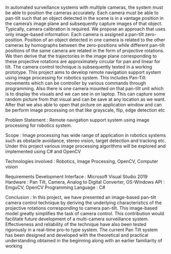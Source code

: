 In automated surveillance systems with multiple cameras, the system must be 
able to position the cameras accurately. Each camera must be able to pan-tilt such 
that an object detected in the scene is in a vantage position in the camera’s image 
plane and subsequently capture images of that object. Typically, camera calibration 
is required. We propose an approach that uses only image-based information. Each 
camera is assigned a pan-tilt zero-position. Position of an object detected in one 
camera is related to the other cameras by homographs between the zero-positions
while different pan-tilt positions of the same camera are related in the form of 
projective rotations. We then derive that the trajectories in the image plane 
corresponding to these projective rotations are approximately circular for pan and 
linear for tilt. The camera control technique is subsequently tested in a working 
prototype. 
This project aims to develop remote navigation support system using image 
processing for robotics system. This includes Pan-Tilt movements which can be 
controller by various commands through programming. Also there is one camera 
mounted on that pan-tilt unit which is to display the visuals and we can see in on 
laptop. This can capture some random picture from that visual and can be save at 
any location as we want. After that we also able to open that picture on application 
window and can be perform image processing on that like grayscale, flip, edge 
detection etc

 Problem Statement : 
 Remote navigation support system using image processing for robotics system.
 
 Scope : 
Image processing has wide range of application in robotics systems such as obstacle 
avoidance, stereo vision, target detection and tracking etc. Under this project various image 
processing algorithms will be explored and implemented using C# and OpenCV

Technologies involved :
Robotics, Image Processing, OpenCV, Computer vision

Requirements 
Development Interface : Microsoft Visual Studio 2019
Hardware : Pan Tilt, Camera, Analog to Digital Converter, OS-Windows 
API : EmguCV, OpenCV
Programming Language : C#

Conclusion :
In this project, we have presented an image-based pan-tilt camera control technique by 
deriving the underlying characteristics of the projective rotations corresponding to camera pan-tilt. 
This image-based model greatly simplifies the task of camera control. This contribution would 
facilitate future development of a multi-camera surveillance system. Effectiveness and reliability 
of the technique have also been tested rigorously in a real-time pro-to type system.
The current Pan Tilt system has been designed and developed with the theoretical and 
practical understanding obtained in the beginning along with an earlier familiarity of working

